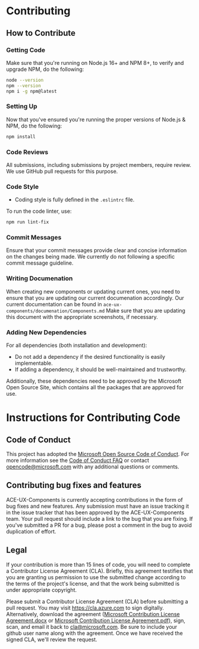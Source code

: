 # Contributing

## How to Contribute

### Getting Code

Make sure that you're running on Node.js 16+ and NPM 8+, to verify and upgrade NPM, do the following:

```bash
node --version
npm --version
npm i -g npm@latest
```

### Setting Up

Now that you've ensured you're running the proper versions of Node.js & NPM, do the following:

```bash
npm install
```

### Code Reviews

All submissions, including submissions by project members, require review. We use GitHub pull requests for this purpose.

### Code Style

- Coding style is fully defined in the `.eslintrc` file.

To run the code linter, use:

```bash
npm run lint-fix
```

### Commit Messages

Ensure that your commit messages provide clear and concise information on the changes being made. We currently do not following a specific commit message guideline.

### Writing Documenation

When creating new components or updating current ones, you need to ensure that you are updating our current documenation accordingly. Our current documentation can be found in `ace-ux-components/documenation/Components.md` Make sure that you are updating this document with the appropriate screenshots, if necessary.

### Adding New Dependencies

For all dependencies (both installation and development):

- Do not add a dependency if the desired functionality is easily implementable.
- If adding a dependency, it should be well-maintained and trustworthy.

Additionally, these dependencies need to be approved by the Microsoft Open Source Site, which contains all the packages that are approved for use.

# Instructions for Contributing Code

## Code of Conduct

This project has adopted the [Microsoft Open Source Code of Conduct](https://opensource.microsoft.com/codeofconduct/). For more information see the [Code of Conduct FAQ](https://opensource.microsoft.com/codeofconduct/faq/) or contact [opencode@microsoft.com](mailto:opencode@microsoft.com) with any additional questions or comments.

## Contributing bug fixes and features

ACE-UX-Components is currently accepting contributions in the form of bug fixes and new features. Any submission must have an issue tracking it in the issue tracker that has been approved by the ACE-UX-Components team. Your pull request should include a link to the bug that you are fixing. If you've submitted a PR for a bug, please post a comment in the bug to avoid duplication of effort.

## Legal

If your contribution is more than 15 lines of code, you will need to complete a Contributor License Agreement (CLA). Briefly, this agreement testifies that you are granting us permission to use the submitted change according to the terms of the project's license, and that the work being submitted is under appropriate copyright.

Please submit a Contributor License Agreement (CLA) before submitting a pull request. You may visit https://cla.azure.com to sign digitally. Alternatively, download the agreement ([Microsoft Contribution License Agreement.docx](https://www.codeplex.com/Download?ProjectName=typescript&DownloadId=822190) or [Microsoft Contribution License Agreement.pdf](https://www.codeplex.com/Download?ProjectName=typescript&DownloadId=921298)), sign, scan, and email it back to <cla@microsoft.com>. Be sure to include your github user name along with the agreement. Once we have received the signed CLA, we'll review the request.
